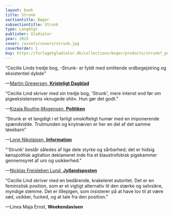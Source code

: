 ```yaml
---
layout: book
title: Strunk
sectiontitle: Bøger
subsectiontitle: Strunk
type: Langdigt
publisher: Gladiator
year: 2015
cover: /assets/covers/strunk.jpg
coverborder: 1
buy: https://forlagetgladiator.dk/collections/boger/products/strunk?_pos=2&_fid=5fc6cf147&_ss=c
---
```


“Cecilie Linds tredje bog, -Strunk- er fyldt med smittende ordbegejstring og eksistentiel dybde”

<p class="review-attribution">—<a class="review-link" href="https://www.kristeligt-dagblad.dk/kultur/labyrintiske-og-eksistentielle-sproglege" target="_blank" rel="noopener noreferrer">Martin Gregersen, <b>Kristeligt Dagblad</b></a></p>

“Cecilie Lind skriver med sin tredje bog, 'Strunk', mere intenst end før om pigeeksistensens »knugede shit«. Hun gør det godt.”

<p class="review-attribution">—<a class="review-link" href="https://politiken.dk/kultur/boger/boganmeldelser/skonlitteratur_boger/art5591702/Sarte-aparte-digte-graver-i-pigeeksistensens-»knugede-shit«" target="_blank" rel="noopener noreferrer">Kizaja Routhe-Mogensen, <b>Politiken</b></a></p>

“Strunk er et langdigt i et farligt omskifteligt humør med en imponerende spændvidde. Trutmunden og knytnæven er her en del af det samme tøsebarn”

<p class="review-attribution">—<a class="review-link" href="https://www.information.dk/kultur/anmeldelse/2015/09/soed-toes-gustent-ghost" target="_blank" rel="noopener noreferrer">Lone Nikolajsen, <b>Information</b></a></p>

“'Strunk' består således af lige dele styrke og sårbarhed; det er hidsig kønspolitisk agitation deklameret inde fra et klaustrofobisk pigekammer gennemsyret af uro og usikkerhed.”

<p class="review-attribution">—<a class="review-link" href="https://jyllands-posten.dk/kultur/anmeldelser/litteratur/ECE8168527/stramt-eksekveret-flitterstads1/" target="_blank" rel="noopener noreferrer">Nicklas Freisleben Lund, <b>Jyllandsposten</b></a></p>

“Cecilie Lind skriver med en bedårende, krakeleret autoritet. Det er en feministisk position, som er et vigtigt alternativ til den stærke og selvsikre, myndige stemme. Det er lillepigen, som insisterer på at have lov til at være sød, usikker, fucked, og at tale fra den position.”

<p class="review-attribution">—Linea Maja Ernst, <b>Weekendavisen</b></p>